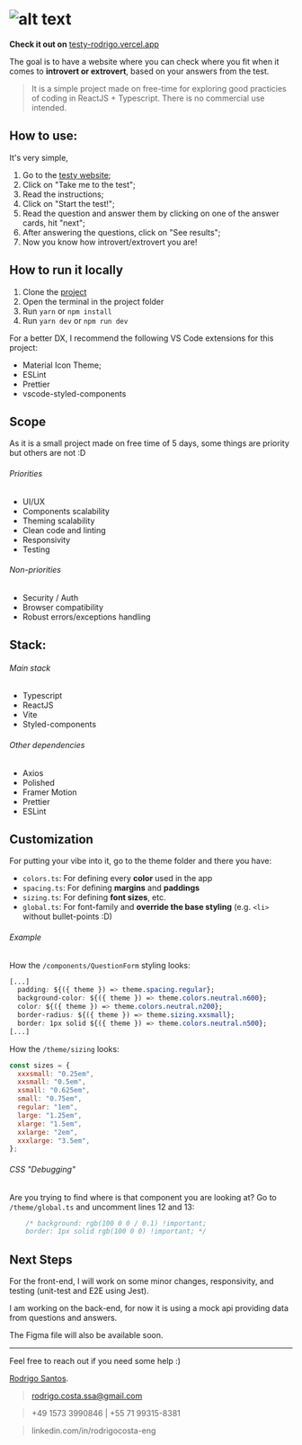 # ![alt text](https://raw.githubusercontent.com/rcstudiossa/testy_front-end/main/src/assets/logo-testy.svg "Testy Logo")

**Check it out on** [testy-rodrigo.vercel.app](https://testy-rodrigo.vercel.app/)

The goal is to have a website where you can check where you fit when it comes to **introvert or extrovert**, based on your answers from the test.
> It is a simple project made on free-time for exploring good practicies of coding in ReactJS + Typescript. There is no commercial use intended.

## How to use:
It's very simple, 
1. Go to the [testy website](https://testy-rodrigo.vercel.app/);
2. Click on "Take me to the test";
3. Read the instructions;
4. Click on "Start the test!";
5. Read the question and answer them by clicking on one of the answer cards, hit "next";
6. After answering the questions, click on "See results";
7. Now you know how introvert/extrovert you are!

## How to run it locally
1. Clone the [project](https://github.com/rcstudiossa/testy_front-end)
2. Open the terminal in the project folder
3. Run `yarn` or `npm install`
4. Run `yarn dev` or `npm run dev`

For a better DX, I recommend the following VS Code extensions for this project:
- Material Icon Theme;
- ESLint
- Prettier
- vscode-styled-components

## Scope
As it is a small project made on free time of 5 days, some things are priority but others are not :D
###### Priorities
- UI/UX
- Components scalability
- Theming scalability
- Clean code and linting
- Responsivity
- Testing

###### Non-priorities
- Security / Auth
- Browser compatibility
- Robust errors/exceptions handling


## Stack:
###### Main stack
- Typescript
- ReactJS
- Vite
- Styled-components

###### Other dependencies
- Axios
- Polished
- Framer Motion
- Prettier
- ESLint

## Customization
For putting your vibe into it, go to the theme folder and there you have:
- `colors.ts`: For defining every **color** used in the app
- `spacing.ts`: For defining **margins** and **paddings**
- `sizing.ts`: For defining **font sizes**, etc.
- `global.ts`: For font-family and **override the base styling** (e.g. `<li>` without bullet-points :D)

###### Example
How the `/components/QuestionForm` styling looks:
```css
[...]
  padding: ${({ theme }) => theme.spacing.regular};
  background-color: ${({ theme }) => theme.colors.neutral.n600};
  color: ${({ theme }) => theme.colors.neutral.n200};
  border-radius: ${({ theme }) => theme.sizing.xxsmall};
  border: 1px solid ${({ theme }) => theme.colors.neutral.n500};
[...]
```
How the `/theme/sizing` looks:
```js
const sizes = {
  xxxsmall: "0.25em",
  xxsmall: "0.5em",
  xsmall: "0.625em",
  small: "0.75em",
  regular: "1em",
  large: "1.25em",
  xlarge: "1.5em",
  xxlarge: "2em",
  xxxlarge: "3.5em",
};
```

###### CSS "Debugging"
Are you trying to find where is that component you are looking at?
Go to `/theme/global.ts` and uncomment lines 12 and 13:
```css
    /* background: rgb(100 0 0 / 0.1) !important;
    border: 1px solid rgb(100 0 0) !important; */
```

## Next Steps
For the front-end, I will work on some minor changes, responsivity, and testing (unit-test and E2E using Jest).

I am working on the back-end, for now it is using a mock api providing data from questions and answers.

The Figma file will also be available soon.

---

Feel free to reach out if you need some help :)


[Rodrigo Santos](mailto:rodrigo.costa.ssa@gmail.com).

> rodrigo.costa.ssa@gmail.com

> +49 1573 3990846 | +55 71 99315-8381

> linkedin.com/in/rodrigocosta-eng
